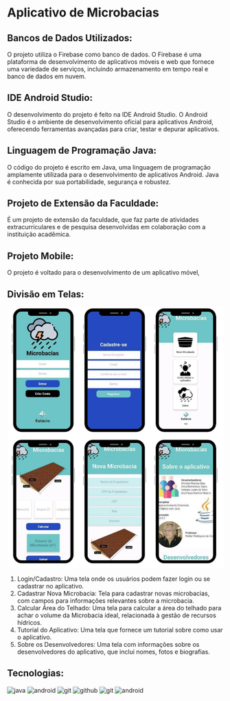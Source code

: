 # Aplicativo de Microbacias 

## Bancos de Dados Utilizados:
 O projeto utiliza o Firebase como banco de dados. O Firebase é uma plataforma de desenvolvimento de aplicativos móveis e web que fornece uma variedade de serviços, incluindo armazenamento em tempo real e banco de dados em nuvem.

## IDE Android Studio: 
O desenvolvimento do projeto é feito na IDE Android Studio. O Android Studio é o ambiente de desenvolvimento oficial para aplicativos Android, oferecendo ferramentas avançadas para criar, testar e depurar aplicativos.

## Linguagem de Programação Java: 
O código do projeto é escrito em Java, uma linguagem de programação amplamente utilizada para o desenvolvimento de aplicativos Android. Java é conhecida por sua portabilidade, segurança e robustez.

## Projeto de Extensão da Faculdade: 
É um projeto de extensão da faculdade, que faz parte de atividades extracurriculares e de pesquisa desenvolvidas em colaboração com a instituição acadêmica.

## Projeto Mobile: 
O projeto é voltado para o desenvolvimento de um aplicativo móvel, 

## Divisão em Telas:
<div>
    <img src="telas.jpeg" alt="">
</div>

1. Login/Cadastro: Uma tela onde os usuários podem fazer login ou se cadastrar no aplicativo.
2. Cadastrar Nova Microbacia: Tela para cadastrar novas microbacias, com campos para informações relevantes sobre a microbacia.
3. Calcular Área do Telhado: Uma tela para calcular a área do telhado para achar o volume da Microbacia ideal, relacionada à gestão de recursos hídricos.
4. Tutorial do Aplicativo: Uma tela que fornece um tutorial sobre como usar o aplicativo.
5. Sobre os Desenvolvedores: Uma tela com informações sobre os desenvolvedores do aplicativo, que inclui nomes, fotos e biografias.

## Tecnologias:
<div style="display: inline_block">
<img align="center" alt="java" src="https://img.shields.io/badge/Java-ED8B00?style=for-the-badge&logo=openjdk&logoColor=white" />
<img align="center" alt="android" src="https://img.shields.io/badge/Android_Studio-3DDC84?style=for-the-badge&logo=android-studio&logoColor=white" />
<img align="center" alt="git" src="https://img.shields.io/badge/GIT-E44C30?style=for-the-badge&logo=git&logoColor=white" />
<img align="center" alt="github" src="https://img.shields.io/badge/GitHub-100000?style=for-the-badge&logo=github&logoColor=white" />
<img align="center" alt="git" src="https://img.shields.io/badge/GIT-E44C30?style=for-the-badge&logo=git&logoColor=white" />
<img align="center" alt="android" src="https://img.shields.io/badge/Android-3DDC84?style=for-the-badge&logo=android&logoColor=white" />